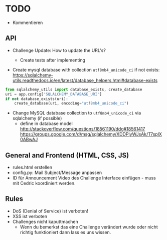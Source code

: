 # TODO

* Kommentieren

## API
* Challenge Update: How to update the URL's?
  * Create tests after implementing

* Create mysql database with collection `utf8mb4_unicode_ci` if not exists:
https://sqlalchemy-utils.readthedocs.io/en/latest/database_helpers.html#database-exists
```python
from sqlalchemy_utils import database_exists, create_database
uri = app.config['SQLALCHEMY_DATABASE_URI']
if not database_exists(uri):
    create_database(uri, encoding="utf8mb4_unicode_ci")
```

* Change MySQL database collection to `utf8mb4_unicode_ci` via sqlalchemy (if possible)
  * define in database model
    http://stackoverflow.com/questions/18561190/ddg#18561417
    https://groups.google.com/d/msg/sqlalchemy/XDDPiyWJsAk/T7splX0ABwAJ



## General and Frontend (HTML, CSS, JS)
* rules.html erstellen
* config.py: Mail Subject/Message anpassen
* ID für Announcement Video des Challenge Interface einfügen - muss mit Cedric koordiniert werden.

## Rules
* DoS (Denial of Service) ist verboten!
* XSS ist verboten
* Challenges nicht kaputtmachen
  * Wenn du bemerkst das eine Challenge verändert wurde oder nicht richtig funktioniert dann lass es uns wissen.
